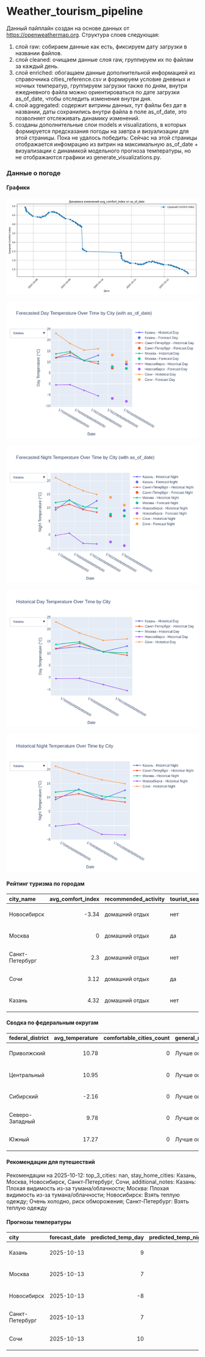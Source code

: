 # Weather_tourism_pipeline
Данный пайплайн создан на основе данных от https://openweathermap.org.
Структура слоев следующая:
  1) слой raw: 
  собираем данные как есть, фиксируем дату загрузки в названии файлов.
  2) слой cleaned:
  очищаем данные слоя raw, группируем их по файлам за каждый день.
  3) слой enriched:
  обогащаем данные дополнительной информацией из справочника cities_reference.csv и формируем условие дневных и ночных температур,
  группируем загрузки также по дням, внутри ежедневного файла можно ориентироваться по дате загрузки as_of_date, чтобы отследить изменения внутри дня.
  4) слой aggregated:
   содержит витрины данных, тут файлы без дат в названии, даты сохранились внутри файла в поле as_of_date, это позволняет отслеживать динамику изменений.
  6) созданы дополнительные слои models и visualizations, в которых формируется предсказания погоды на завтра и визуализации для этой страницы.
  Пока не удалось победить: Сейчас на этой страницы отображается инфомрацию из витрин на максимальную as_of_date + визуализации с динамикой модельного прогноза температуры, 
  но не отображаются графики из generate_visualizations.py.
<!-- WEATHER DATA START -->
### Данные о погоде

#### Графики
![Comfort Index Trend](data/visualizations/comfort_index_trend.png)

![Forecasted Day Temperature](data/visualizations/forecasted_day_temperature.png)

![Forecasted Night Temperature](data/visualizations/forecasted_night_temperature.png)

![Historical Day Temperature](data/visualizations/historical_day_temperature.png)

![Historical Night Temperature](data/visualizations/historical_night_temperature.png)

#### Рейтинг туризма по городам
| city_name       |   avg_comfort_index | recommended_activity   | tourist_season_match   | tourism_season   | tour_recommendation       | as_of_date          |
|:----------------|--------------------:|:-----------------------|:-----------------------|:-----------------|:--------------------------|:--------------------|
| Новосибирск     |               -3.34 | домашний отдых         | нет                    | Июнь-Август      | домашний отдых вне сезона | 2025-10-12 17:34:00 |
| Москва          |                0    | домашний отдых         | да                     | Круглогодично    | домашний отдых в сезон    | 2025-10-12 17:34:00 |
| Санкт-Петербург |                2.3  | домашний отдых         | нет                    | Май-Сентябрь     | домашний отдых вне сезона | 2025-10-12 17:34:00 |
| Сочи            |                3.12 | домашний отдых         | да                     | Май-Октябрь      | домашний отдых в сезон    | 2025-10-12 17:34:00 |
| Казань          |                4.32 | домашний отдых         | нет                    | Май-Сентябрь     | домашний отдых вне сезона | 2025-10-12 17:34:00 |

#### Сводка по федеральным округам
| federal_district   |   avg_temperature |   comfortable_cities_count | general_recommendation   | as_of_date          |
|:-------------------|------------------:|---------------------------:|:-------------------------|:--------------------|
| Приволжский        |             10.78 |                          0 | Лучше остаться дома      | 2025-10-12 17:34:00 |
| Центральный        |             10.95 |                          0 | Лучше остаться дома      | 2025-10-12 17:34:00 |
| Сибирский          |             -2.16 |                          0 | Лучше остаться дома      | 2025-10-12 17:34:00 |
| Северо-Западный    |              9.78 |                          0 | Лучше остаться дома      | 2025-10-12 17:34:00 |
| Южный              |             17.27 |                          0 | Лучше остаться дома      | 2025-10-12 17:34:00 |

#### Рекомендации для путешествий
Рекомендации на 2025-10-12: top_3_cities: nan, stay_home_cities: Казань, Москва, Новосибирск, Санкт-Петербург, Сочи, additional_notes: Казань: Плохая видимость из-за тумана/облачности; Москва: Плохая видимость из-за тумана/облачности; Новосибирск: Взять теплую одежду; Очень холодно, риск обморожения; Санкт-Петербург: Взять теплую одежду

#### Прогнозы температуры
| city            | forecast_date   |   predicted_temp_day |   predicted_temp_night | model_type       | as_of_date          |
|:----------------|:----------------|---------------------:|-----------------------:|:-----------------|:--------------------|
| Казань          | 2025-10-13      |                    9 |                      9 | LinearRegression | 2025-10-12 17:34:29 |
| Москва          | 2025-10-13      |                    7 |                      7 | LinearRegression | 2025-10-12 17:34:29 |
| Новосибирск     | 2025-10-13      |                   -8 |                     -4 | LinearRegression | 2025-10-12 17:34:29 |
| Санкт-Петербург | 2025-10-13      |                    7 |                      7 | LinearRegression | 2025-10-12 17:34:29 |
| Сочи            | 2025-10-13      |                   10 |                     11 | LinearRegression | 2025-10-12 17:34:29 |


<!-- WEATHER DATA END -->
